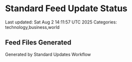 # Standard Feed Update Status
Last updated: Sat Aug  2 14:11:57 UTC 2025
Categories: technology,business,world

## Feed Files Generated

Generated by Standard Updates Workflow
